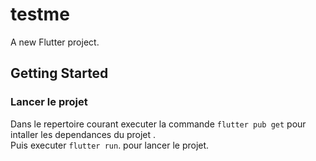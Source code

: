 # testme

A new Flutter project.

## Getting Started

### Lancer le projet

Dans le repertoire courant executer la commande `flutter pub get` pour intaller les dependances du projet .<br>
Puis executer `flutter run`. pour lancer le projet.
